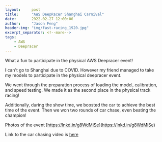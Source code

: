```yaml
---
layout:     post
title:      "AWS DeepRacer Shanghai Carnival"
date:       2022-02-27 12:00:00
author:     "Jason Feng"
header-img: "img/fast-racing_1920.jpg"
excerpt_separator: <!--more-->
tags:
    - AWS
    - Deepracer
---
```

What a fun to participate in the physical AWS Deepracer event!
<!--more-->
I can't go to Shanghai due to COVID. However my friend managed to take my models to participate in the physical deepracer event.

We went through the preparation process of loading the model, calibration, and speed testing. We made it as the second place in the physical track racing!

Additionally, during the show time, we boosted the car to achieve the best time of the event. Then we won two rounds of car chase, even beating the champion!

Photos of the event [https://lnkd.in/g8WdMiSe](https://lnkd.in/g8WdMiSe)

Link to the car chasing video is [here](https://www.linkedin.com/posts/jasonfeng_deepracer-activity-6913608072485617664-BNXf?utm_source=linkedin_share&utm_medium=member_desktop_web)